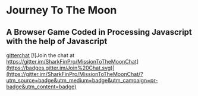 # Journey To The Moon
## A Browser Game Coded in Processing Javascript with the help of Javascript
[gitterchat](https://gitter.im/SharkFinPro/MissionToTheMoonChat?utm_source=share-link&utm_medium=link&utm_campaign=share-link)
[![Join the chat at https://gitter.im/SharkFinPro/MissionToTheMoonChat](https://badges.gitter.im/Join%20Chat.svg)](https://gitter.im/SharkFinPro/MissionToTheMoonChat/?utm_source=badge&utm_medium=badge&utm_campaign=pr-badge&utm_content=badge)
